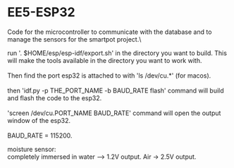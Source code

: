 # EE5-ESP32

Code for the microcontroller to communicate with the database and to manage the sensors for the smartpot project.\

run '. $HOME/esp/esp-idf/export.sh' in the directory you want to build. This will make the tools available in the directory you want to work with.\
\
Then find the port esp32 is attached to with 'ls /dev/cu.*' (for macos).\
\
then 'idf.py -p THE_PORT_NAME -b BAUD_RATE flash' command will build and flash the code to the esp32.\
\
'screen /dev/cu.PORT_NAME BAUD_RATE' command will open the output window of the esp32.\
\
BAUD_RATE = 115200.



moisture sensor:\
completely immersed in water --> 1.2V output.
Air -> 2.5V output.



